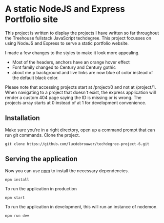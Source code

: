 # A static NodeJS and Express Portfolio site
This project is written to display the projects I have written so far throughout the Treehouse fullstack JavaScript techdegree. This project focusses on using NodeJS and Express to serve a static portfolio website.

I made a few changes to the styles to make it look more appealing.
 * Most of the headers, anchors have an orange hover effect
 * Font family changed to Century and Century gothic
 * about me.p background and live links are now blue of color instead of the default black color. 

Please note that accessing projects start at /project/0 and not at /project/1. When navigating to a project that doesn't exist, the express application will render a custom 404 page saying the ID is missing or is wrong. The projects array starts at 0 instead of at 1 for development convenience. 

## Installation
Make sure you're in a right directory, open up a command prompt that can run git commands.
Clone the project.
```
git clone https://github.com/lucdebrouwer/techdegree-project-6.git

```
## Serving the application
Now you can use [npm](https://www.npmjs.com/) to install the necessary dependencies.

```
npm install
```
To run the application in production 
```
npm start
```

To run the application in development, this will run an instance of nodemon.
```
npm run dev
```
